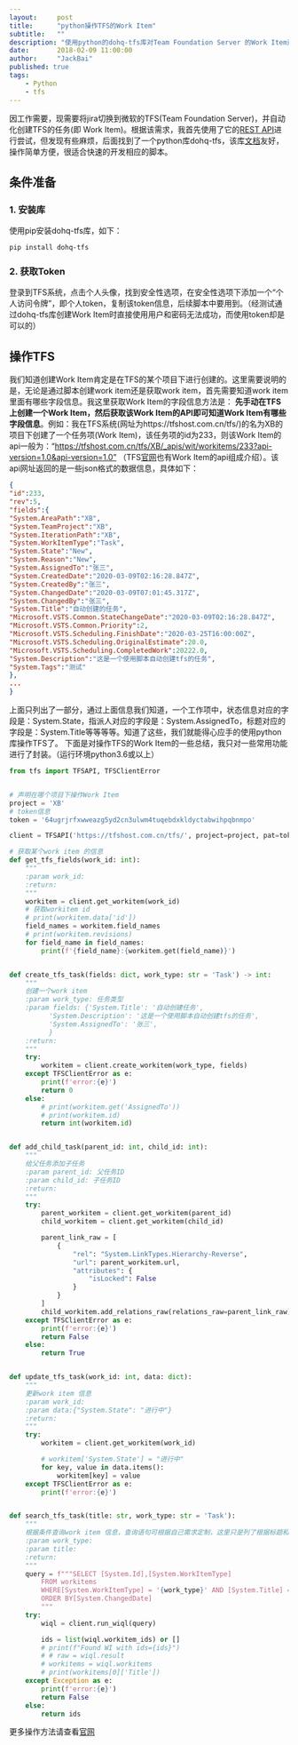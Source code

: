 ```yaml
---
layout:     post
title:      "python操作TFS的Work Item"
subtitle:   ""
description: "使用python的dohq-tfs库对Team Foundation Server 的Work Item进行操作管理"
date:       2018-02-09 11:00:00
author:     "JackBai"
published: true
tags:
    - Python
    - tfs
---
```


因工作需要，现需要将jira切换到微软的TFS(Team Foundation Server)，并自动化创建TFS的任务(即 Work Item)。根据该需求，我首先使用了它的[REST API](https://docs.microsoft.com/zh-cn/rest/api/azure/devops/wit/work%20items?view=azure-devops-rest-6.0)进行尝试，但发现有些麻烦，后面找到了一个python库dohq-tfs，该库[文档](https://devopshq.github.io/tfs/installation.html)友好，操作简单方便，很适合快速的开发相应的脚本。

## 条件准备
### 1. 安装库
使用pip安装dohq-tfs库，如下：

```
pip install dohq-tfs
```
### 2. 获取Token
登录到TFS系统，点击个人头像，找到安全性选项，在安全性选项下添加一个“个人访问令牌”，即个人token，复制该token信息，后续脚本中要用到。（经测试通过dohq-tfs库创建Work Item时直接使用用户和密码无法成功，而使用token却是可以的）

## 操作TFS

我们知道创建Work Item肯定是在TFS的某个项目下进行创建的。这里需要说明的是，无论是通过脚本创建work item还是获取work item，首先需要知道work item里面有哪些字段信息。我这里获取Work Item的字段信息方法是： **先手动在TFS上创建一个Work Item，然后获取该Work Item的API即可知道Work Item有哪些字段信息**。例如：我在TFS系统(网址为https://tfshost.com.cn/tfs/)的名为XB的项目下创建了一个任务项(Work Item)，该任务项的id为233，则该Work Item的api一般为：“https://tfshost.com.cn/tfs/XB/_apis/wit/workitems/233?api-version=1.0&api-version=1.0” （TFS[官网](https://docs.microsoft.com/zh-cn/rest/api/azure/devops/wit/work%20items/get%20work%20item?view=azure-devops-rest-6.0)也有Work Item的api组成介绍）。该api网址返回的是一些json格式的数据信息，具体如下：
```json
{
"id":233,
"rev":5,
"fields":{
"System.AreaPath":"XB",
"System.TeamProject":"XB",
"System.IterationPath":"XB",
"System.WorkItemType":"Task",
"System.State":"New",
"System.Reason":"New",
"System.AssignedTo":"张三",
"System.CreatedDate":"2020-03-09T02:16:28.847Z",
"System.CreatedBy":"张三",
"System.ChangedDate":"2020-03-09T07:01:45.317Z",
"System.ChangedBy":"张三",
"System.Title":"自动创建的任务",
"Microsoft.VSTS.Common.StateChangeDate":"2020-03-09T02:16:28.847Z",
"Microsoft.VSTS.Common.Priority":2,
"Microsoft.VSTS.Scheduling.FinishDate":"2020-03-25T16:00:00Z",
"Microsoft.VSTS.Scheduling.OriginalEstimate":20.0,
"Microsoft.VSTS.Scheduling.CompletedWork":20222.0,
"System.Description":"这是一个使用脚本自动创建tfs的任务",
"System.Tags":"测试"
},
...
}
```
上面只列出了一部分，通过上面信息我们知道，一个工作项中，状态信息对应的字段是：System.State，指派人对应的字段是：System.AssignedTo，标题对应的字段是：System.Title等等等等。知道了这些，我们就能得心应手的使用python库操作TFS了。
下面是对操作TFS的Work Item的一些总结，我只对一些常用功能进行了封装。（运行环境python3.6或以上）

```python
from tfs import TFSAPI, TFSClientError


# 声明在哪个项目下操作Work Item
project = 'XB'
# token信息
token = '64ugrjrfxwweazg5yd2cn3ulwm4tuqebdxkldyctabwihpqbnmpo'

client = TFSAPI('https://tfshost.com.cn/tfs/', project=project, pat=token)

# 获取某个work item 的信息
def get_tfs_fields(work_id: int):
    """
    :param work_id:
    :return:
    """
    workitem = client.get_workitem(work_id)
    # 获取workitem id
    # print(workitem.data['id'])
    field_names = workitem.field_names
    # print(workitem.revisions)
    for field_name in field_names:
        print(f'{field_name}:{workitem.get(field_name)}')


def create_tfs_task(fields: dict, work_type: str = 'Task') -> int:
    """
    创建一个work item
    :param work_type: 任务类型
    :param fields: {'System.Title': '自动创建任务',
          'System.Description': '这是一个使用脚本自动创建tfs的任务',
          'System.AssignedTo': '张三',
          }
    :return:
    """
    try:
        workitem = client.create_workitem(work_type, fields)
    except TFSClientError as e:
        print(f'error:{e}')
        return 0
    else:
        # print(workitem.get('AssignedTo'))
        # print(workitem.id)
        return int(workitem.id)


def add_child_task(parent_id: int, child_id: int):
    """
    给父任务添加子任务
    :param parent_id: 父任务ID
    :param child_id: 子任务ID
    :return:
    """
    try:
        parent_workitem = client.get_workitem(parent_id)
        child_workitem = client.get_workitem(child_id)

        parent_link_raw = [
            {
                "rel": "System.LinkTypes.Hierarchy-Reverse",
                "url": parent_workitem.url,
                "attributes": {
                    "isLocked": False
                }
            }
        ]
        child_workitem.add_relations_raw(relations_raw=parent_link_raw)
    except TFSClientError as e:
        print(f'error:{e}')
        return False
    else:
        return True


def update_tfs_task(work_id: int, data: dict):
    """
    更新work item 信息
    :param work_id:
    :param data:{"System.State": "进行中"}
    :return:
    """
    try:
        workitem = client.get_workitem(work_id)

        # workitem['System.State'] = "进行中"
        for key, value in data.items():
            workitem[key] = value
    except TFSClientError as e:
        print(f'error:{e}')


def search_tfs_task(title: str, work_type: str = 'Task'):
    """
    根据条件查询work item 信息，查询语句可根据自己需求定制，这里只是列了根据标题和任务类型查询
    :param work_type:
    :param title:
    :return:
    """
    query = f"""SELECT [System.Id],[System.WorkItemType]
        FROM workitems
        WHERE[System.WorkItemType] = '{work_type}' AND [System.Title] = '{title}'
        ORDER BY[System.ChangedDate]
        """
    try:
        wiql = client.run_wiql(query)

        ids = list(wiql.workitem_ids) or []
        # print(f"Found WI with ids={ids}")
        # # raw = wiql.result
        # workitems = wiql.workitems
        # print(workitems[0]['Title'])
    except Exception as e:
        print(f'error:{e}')
        return False
    else:
        return ids
```

更多操作方法请查看[官网](https://devopshq.github.io/tfs/installation.html)
